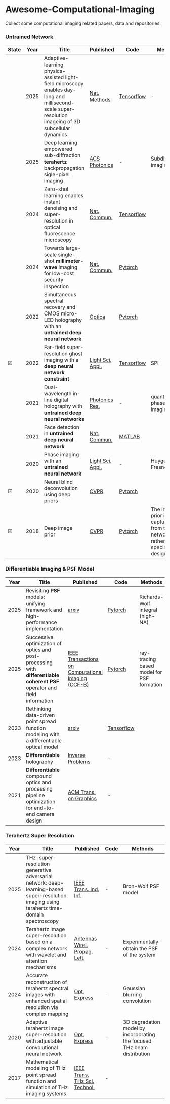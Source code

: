 # Awesome-Computational-Imaging
Collect some computational imaging related papers, data and repositories.

### Untrained Network
|  State|Year|Title | Published  | Code       | Methods |
|-------|-------| ----- | ----- | ------- | ------- |
||2025| Adaptive-learning physics-assisted light-field microscopy enables day-long and millisecond-scale super-resolution imageing of 3D subcellular dynamics| [Nat. Methods](https://www-nature-com.accproxy.lib.szu.edu.cn/articles/s41467-025-62471-w)| [Tensorflow](https://github.com/feilab-hust/Alpha-LFM) |-|
||2025| Deep learning empowered sub-diffraction **terahertz** backpropagation sigle-pixel imaging| [ACS Photonics](https://pubs.acs.org/doi/10.1021/acsphotonics.5c01060?ref=PDF)| -  |Subdiffraction imaging|
||2024| Zero-shot learning enables instant denoising and super-resolution in optical fluorescence microscopy| [Nat. Commun.](https://www-nature-com.accproxy.lib.szu.edu.cn/articles/s41467-024-48575-9#Sec30)  |[Tensorflow](https://github.com/TristaZeng/ZS-DeconvNet)  | |
||2024| Towards large-scale single-shot **millimeter-wave** imaging for low-cost security inspection| [Nat. Commun.](https://www-nature-com.accproxy.lib.szu.edu.cn/articles/s41467-024-50288-y)  | [Pytorch](https://github.com/bianlab/MMW)  | |
||2022|Simultaneous spectral recovery and CMOS micro-LED holography with an **untrained deep neural network**| [Optica](https://opg.optica.org/optica/fulltext.cfm?uri=optica-9-10-1149&id=509776)  | [Pytorch](https://github.com/iksungk/simultaneous_recovery)  |  |
|&#9745;|2022| Far-field super-resolution ghost imaging with a **deep neural network constraint**| [Light Sci. Appl.](https://www-nature-com.accproxy.lib.szu.edu.cn/articles/s41377-021-00680-w)| [Tensorflow](https://github.com/FeiWang0824/GIDC) |SPI|
||2021| Dual-wavelength in-line digital holography with **untrained deep neural networks**| [Photonics Res.](https://opg.optica.org/prj/fulltext.cfm?uri=prj-9-12-2501&id=465552)| -  |quantitative phase imaging|
||2021|Face detection in **untrained deep neural network**| [Nat. Commun.](https://www-nature-com.accproxy.lib.szu.edu.cn/articles/s41467-021-27606-9#data-availability)  | [MATLAB](https://github.com/cogilab/Face)  |  |
||2020| Phase imaging with an **untrained neural network**| [Light Sci. Appl.](https://www-nature-com.accproxy.lib.szu.edu.cn/articles/s41377-020-0302-3)| -  |Huygens-Fresnel|
|&#9745;|2020|Neural blind deconvolution using deep priors|[CVPR](https://openaccess.thecvf.com/content_CVPR_2020/papers/Ren_Neural_Blind_Deconvolution_Using_Deep_Priors_CVPR_2020_paper.pdf)|[Pytorch](https://github.com/csdwren/SelfDeblur)||
|&#9745;|2018|Deep image prior|[CVPR](https://openaccess.thecvf.com/content_cvpr_2018/papers/Ulyanov_Deep_Image_Prior_CVPR_2018_paper.pdf)|[Pytorch](https://github.com/DmitryUlyanov/deep-image-prior)|The image prior is captured from the CNN network rather than specially designed.|

### Differentiable Imaging & PSF Model
|Year|Title | Published  | Code       | Methods |
|-------| ----- | ----- | ------- | ------- |
|2025|Revisiting **PSF** models: unifying framework and high-performance implementation| [arxiv](https://arxiv.org/abs/2502.03170)  | [Pytorch](https://github.com/Biomedical-Imaging-Group/psf_generator)  | Richards-Wolf integral (high-NA) |
|2025|Successive optimization of optics and post-processing with **differentiable coherent PSF** operator and field information| [IEEE Transactions on Computational Imaging (CCF-B)](https://onlinelibrary-wiley-com.accproxy.lib.szu.edu.cn/doi/10.1002/lpor.202200828)  | [Pytorch](https://github.com/Zrr-ZJU/Successive-optimization)  | ray-tracing based model for PSF formation |
|2023|Rethinking data-driven point spread function modeling with a differentiable optical model| [arxiv](https://arxiv.org/pdf/2203.04908)  | [Tensorflow](https://github.com/tobias-liaudat/wf-psf)  |  |
|2023|**Differentiable** holography| [Inverse Problems](https://onlinelibrary-wiley-com.accproxy.lib.szu.edu.cn/doi/10.1002/lpor.202200828)  | -  |  |
|2021|**Differentiable** compound optics and processing pipeline optimization for end-to-end camera design| [ACM Trans. on Graphics](https://dl.acm.org/doi/10.1145/3446791)  | -  |  |

### Terahertz Super Resolution
|Year|Title | Published  | Code       | Methods |
|-------| ----- | ----- | ------- | ------- |
|2025|THz-super-resolution generative adversarial  network: deep-learning-based  super-resolution imaging using terahertz time-domain spectroscopy| [IEEE Trans. Ind. Inf.](https://ieeexplore-ieee-org.ezproxy.lib.szu.edu.cn/document/11017374)| -  | Bron-Wolf PSF model |
|2024|Terahertz image super-resolution based on a complex network with wavelet and attention mechanisms|[Antennas Wirel. Propag. Lett.](https://ieeexplore.ieee.org/document/10402035/)| -  |Experimentally obtain the PSF of the system|
|2024|Accurate reconstruction of terahertz spectral images with enhanced spatial resolution via complex mapping|[Opt. Express](https://opg.optica.org/abstract.cfm?URI=oe-32-18-31657)| -  |Gaussian blurring convolution |
|2020|Adaptive terahertz image super-resolution with adjustable convolutional neural network| [Opt. Express](https://opg.optica.org/abstract.cfm?URI=oe-28-15-22200)|- |3D degradation model by incorporating the focused THz beam distribution|
|2017|Mathematical modeling of THz point spread function and simulation of THz imaging systems| [IEEE Trans. THz Sci. Technol.](http://ieeexplore.ieee.org/document/8066357/)|- |  |
